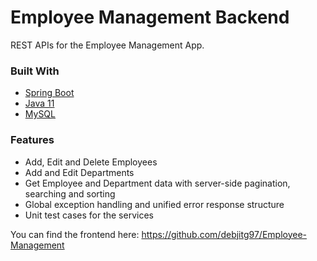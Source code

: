 # Employee Management Backend

REST APIs for the Employee Management App. 

### Built With

* [Spring Boot](https://spring.io/projects/spring-boot)
* [Java 11](https://www.java.com/en/)
* [MySQL](https://www.mysql.com/)

### Features

* Add, Edit and Delete Employees
* Add and Edit Departments
* Get Employee and Department data with server-side pagination, searching and sorting
* Global exception handling and unified error response structure
* Unit test cases for the services

You can find the frontend here: https://github.com/debjitg97/Employee-Management
